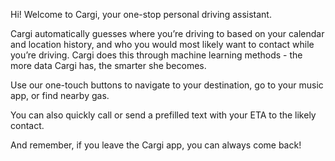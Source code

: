 Hi! Welcome to Cargi, your one-stop personal driving assistant.

Cargi automatically guesses where you’re driving to based on your calendar and location history, and who you would most likely want to contact while you’re driving. Cargi does this through machine learning methods - the more data Cargi has, the smarter she becomes.

Use our one-touch buttons to navigate to your destination, go to your music app, or find nearby gas.

You can also quickly call or send a prefilled text with your ETA to the likely contact.

And remember, if you leave the Cargi app, you can always come back!

